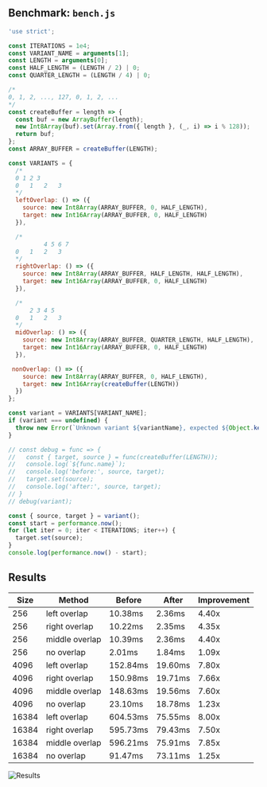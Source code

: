 ## Benchmark: `bench.js`

```js
'use strict';

const ITERATIONS = 1e4;
const VARIANT_NAME = arguments[1];
const LENGTH = arguments[0];
const HALF_LENGTH = (LENGTH / 2) | 0;
const QUARTER_LENGTH = (LENGTH / 4) | 0;

/*
0, 1, 2, ..., 127, 0, 1, 2, ...
*/
const createBuffer = length => {
  const buf = new ArrayBuffer(length);
  new Int8Array(buf).set(Array.from({ length }, (_, i) => i % 128));
  return buf;
};
const ARRAY_BUFFER = createBuffer(LENGTH);

const VARIANTS = {
  /*
  0 1 2 3
  0   1   2   3
  */
  leftOverlap: () => ({
    source: new Int8Array(ARRAY_BUFFER, 0, HALF_LENGTH),
    target: new Int16Array(ARRAY_BUFFER, 0, HALF_LENGTH)
  }),

  /*
          4 5 6 7
  0   1   2   3
  */
  rightOverlap: () => ({
    source: new Int8Array(ARRAY_BUFFER, HALF_LENGTH, HALF_LENGTH),
    target: new Int16Array(ARRAY_BUFFER, 0, HALF_LENGTH)
  }),

  /*
      2 3 4 5
  0   1   2   3
  */
  midOverlap: () => ({
    source: new Int8Array(ARRAY_BUFFER, QUARTER_LENGTH, HALF_LENGTH),
    target: new Int16Array(ARRAY_BUFFER, 0, HALF_LENGTH)
  }),

 nonOverlap: () => ({
    source: new Int8Array(ARRAY_BUFFER, 0, HALF_LENGTH),
    target: new Int16Array(createBuffer(LENGTH))
  })
};

const variant = VARIANTS[VARIANT_NAME];
if (variant === undefined) {
  throw new Error(`Unknown variant ${variantName}, expected ${Object.keys(VARIANTS).join(', ')}`);
}

// const debug = func => {
//   const { target, source } = func(createBuffer(LENGTH));
//   console.log(`${func.name}`);
//   console.log('before:', source, target);
//   target.set(source);
//   console.log('after:', source, target);
// }
// debug(variant);

const { source, target } = variant();
const start = performance.now();
for (let iter = 0; iter < ITERATIONS; iter++) {
  target.set(source);
}
console.log(performance.now() - start);

```

## Results

|  Size  |  Method  | Before | After | Improvement |
|--------|----------|--------|-------|-------------|
| 256 | left overlap | 10.38ms | 2.36ms | 4.40x |
| 256 | right overlap | 10.22ms | 2.35ms | 4.35x |
| 256 | middle overlap | 10.39ms | 2.36ms | 4.40x |
| 256 | no overlap | 2.01ms | 1.84ms | 1.09x |
| 4096 | left overlap | 152.84ms | 19.60ms | 7.80x |
| 4096 | right overlap | 150.98ms | 19.71ms | 7.66x |
| 4096 | middle overlap | 148.63ms | 19.56ms | 7.60x |
| 4096 | no overlap | 23.10ms | 18.78ms | 1.23x |
| 16384 | left overlap | 604.53ms | 75.55ms | 8.00x |
| 16384 | right overlap | 595.73ms | 79.43ms | 7.50x |
| 16384 | middle overlap | 596.21ms | 75.91ms | 7.85x |
| 16384 | no overlap | 91.47ms | 73.11ms | 1.25x |


![Results](https://image-charts.com/chart?cht=bhg&amp;chs=700x600&amp;chds=0,604.53&amp;chco=c6d9fd,4d89f9&amp;chbh=a&amp;chxs=0,000000,0,0,_&amp;chxt=y,x&amp;chm=N,000000,0,,10|N,000000,1,,10&amp;chma=10,50&amp;chtt=Time%20in%20ms%20(less%20is%20better)%20%5B*%20est%20startup%20perf%5D&amp;chdl=before|after&amp;chxl=0:|1:|256%20left%20overlap*|256%20right%20overlap*|256%20middle%20overlap*|256%20no%20overlap*|4096%20left%20overlap*|4096%20right%20overlap*|4096%20middle%20overlap*|4096%20no%20overlap*|16384%20left%20overlap*|16384%20right%20overlap*|16384%20middle%20overlap*|16384%20no%20overlap*&amp;chd=t:10.38,10.22,10.39,2.01,152.84,150.98,148.63,23.10,604.53,595.73,596.21,91.47|2.36,2.35,2.36,1.84,19.60,19.71,19.56,18.78,75.55,79.43,75.91,73.11,_ "Results")
